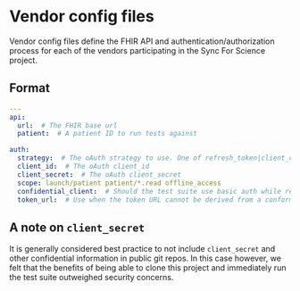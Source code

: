 # Vendor config files

Vendor config files define the FHIR API and authentication/authorization process for each of the vendors participating in the Sync For Science project.

## Format

```yaml
---
api:
  url:  # The FHIR base url
  patient:  # A patient ID to run tests against

auth:
  strategy:  # The oAuth strategy to use. One of refresh_token|client_credentials|none
  client_id:  # The oAuth client_id
  client_secret:  # The oAuth client_secret
  scope: launch/patient patient/*.read offline_access
  confidential_client:  # Should the test suite use basic auth while requesting tokens.
  token_url:  # Use when the token URL cannot be derived from a conformance statement
```

## A note on `client_secret`

It is generally considered best practice to not include `client_secret` and other confidential information in public git repos. In this case however, we felt that the benefits of being able to clone this project and immediately run the test suite outweighed security concerns.
